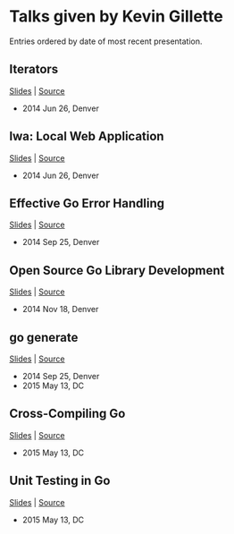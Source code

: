 # Talks given by Kevin Gillette

Entries ordered by date of most recent presentation.

## Iterators

[Slides](https://go-talks.appspot.com/github.com/extemporalgenome/gotalks/iter.slide) | [Source](iter.slide)

- 2014 Jun 26, Denver

## lwa: Local Web Application

[Slides](https://go-talks.appspot.com/github.com/extemporalgenome/gotalks/lwa.slide) | [Source](lwa.slide)

- 2014 Jun 26, Denver

## Effective Go Error Handling

[Slides](https://go-talks.appspot.com/github.com/extemporalgenome/gotalks/error-handling.slide) | [Source](error-handling.slide)

- 2014 Sep 25, Denver

## Open Source Go Library Development

[Slides](https://go-talks.appspot.com/github.com/extemporalgenome/gotalks/open-source.slide) | [Source](open-source.slide)

- 2014 Nov 18, Denver

## go generate

[Slides](https://go-talks.appspot.com/github.com/extemporalgenome/gotalks/generate.slide) | [Source](generate.slide)

- 2014 Sep 25, Denver
- 2015 May 13, DC

## Cross-Compiling Go

[Slides](https://go-talks.appspot.com/github.com/extemporalgenome/gotalks/cross-compile.slide) | [Source](cross-compile.slide)

- 2015 May 13, DC

## Unit Testing in Go

[Slides](https://go-talks.appspot.com/github.com/extemporalgenome/gotalks/unit-testing.slide) | [Source](unit-testing.slide)

- 2015 May 13, DC
